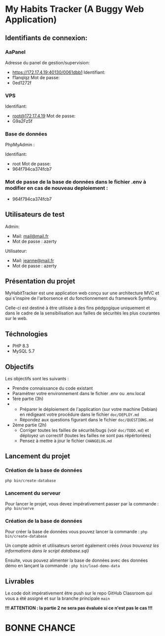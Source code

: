 # My Habits Tracker (A Buggy Web Application)

## Identifiants de connexion: 

### AaPanel 

Adresse du panel de gestion/supervision:
- https://172.17.4.19:40130/0061dbb1
Identifiant:
- f1anqlqz
Mot de passe:
- 0ed1272f

### VPS 
Identifiant:
- root@172.17.4.19
Mot de passe:
- G9a2Fz5f

### Base de données

PhpMyAdmin :

Identifiant:
- root
Mot de passe:
- 964f794ca374fcb7

### Mot de passe de la base de données dans le fichier .env à modifier en cas de nouveau deploiement :
- 964f794ca374fcb7

## Utilisateurs de test

Admin:
- Mail: mail@mail.fr
- Mot de passe : azerty

Utilisateur: 
- Mail: jeanne@mail.fr
- Mot de passe : azerty


## Présentation du projet

MyHabitTracker est une application web conçu sur une architecture MVC et qui s'inspire de l'arborsence et du fonctionnement du framework Symfony.

Celle-ci est destiné à être utilisée à des fins pédgogique uniquement et dans le cadre de la sensibilisation aux failles de sécurités les plus courantes sur le web.

## Téchnologies

- PHP 8.3
- MySQL 5.7

## Objectifs

Les objectifs sont les suivants :

* Prendre connaissance du code existant
* Paramétrer votre environnement dans le fichier .env ou .env.local
* 1ère partie (3h)
* * Préparer le déploiement de l'application (sur votre machine Debian) en rédigeant votre procédure dans le fichier `doc/DEPLOY.md`
  * Répondez aux questions figurant dans le fichier `doc/QUESTIONS.md`
* 2ème partie (2h)
  * Corriger toutes les failles de sécurité/bugs (voir `doc/TODO.md`) et déployez un correctif (toutes les failles ne sont pas répértoriées)
  * Pensez à mettre à jour le fichier `CHANGELOG.md`

## Lancement du projet

### Création de la base de données

```
php bin/create-database
```

### Lancement du serveur

Pour lancer le projet, vous devez impérativement passer par la commande : `php bin/serve`

### Création de la base de données

Pour créer la base de données vous pouvez lancer la commande : `php bin/create-database `

Un compte admin et utilisateurs seront également créés *(vous trouverez les informations dans le script database.sql)*

Ensuite, vous pouvez alimenter la base de données avec des données démo en lançant la commande : `php bin/load-demo-data`

## Livrables

Le code doit impérativement être push sur le repo GitHub Classroom qui vous a été assigné et sur la branche principale `main`

**!!! ATTENTION : la partie 2 ne sera pas évaluée si ce n'est pas le cas !!!**

# BONNE CHANCE
